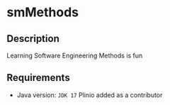 # smMethods

## Description
Learning Software Engineering Methods is fun

## Requirements
- Java version: `JDK 17`
Plinio added as a contributor
